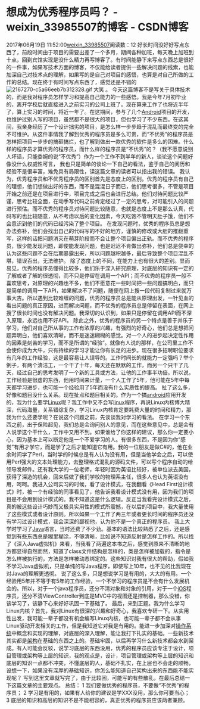 # 想成为优秀程序员吗？ - weixin_33985507的博客 - CSDN博客
2017年06月19日 11:52:00[weixin_33985507](https://me.csdn.net/weixin_33985507)阅读数：12
好长时间没好好写点东西了，前段时间由于项目的需要出差了一个多月，期间各种加班，每天晚上加班到十点，回到宾馆实现是没什么精力再写博客了。有时间能静下来写点东西总是很好的一件事，如果写技术方面的博客，不仅能给读者提供一些解决问题的线索，也能加深自己对技术点的理解，如果写的是自己对项目的感悟，也算是对自己所做的工作的总结。现在终于有时间写点东西了，感觉还是不错的
![2167270-c5a66eeb7b312328.gif](https://upload-images.jianshu.io/upload_images/2167270-c5a66eeb7b312328.gif)
大笑
。
今天这篇博客不是写关于具体技术的，而是我对程序员怎样学习和提高自己能力的一些感悟。我是今年7月初毕业的，离开学校后就直接进入之前实习的公司上班了。现在算来工作了也将近半年了，算上实习的时间，将近一年了。在这期间，参与了几个[Android](https://link.jianshu.com?t=http://lib.csdn.net/base/android)项目的开发，也维护过别人写的项目，虽然都不是很大的项目，但也学习了不少东西。在这其间，我亲身经历了一个设计拙劣的项目，是怎么样一步步趋于混乱而最终变的完全不可维护。从这件事情我了解到优秀的程序员是多么可贵，而“不优秀”的程序员是怎样把项目一步步的搞砸搞烂，也了解到做出一款优秀的软件是多么的困难。什么样的程序员才算优秀的程序员，而什么样的程序员是“不优秀”的？（我不愿意说别人坏话，只能委婉的说“不优秀”）作为一个工作不到半年的新人，谈论这个问题好像没什么权威性可言， 我也只是简单的谈论一下自己的看法，鉴于自己的阅历和经验不是很丰富，难免具有局限性，读这篇文章的读者可以指出我的错误。
我认为，优秀程序员和不优秀程序员的区别首先是态度上的区别。优秀的程序员有自己的理想，他们想做出好的东西，而不是混混日子而已，他们思考很多，不管是项目开始之前还是在项目进行中，项目完成之后也会进行总结。他们对待问题比较严谨，思考比较全面，在动手写代码之前肯定经过了一定的思考，对可能引入的问题进行预估。而不优秀的程序员对待问题比较随意，也就是态度上不是那么认真，代码写的也比较随意，从不考虑以后的变化因素，今天吃饱不管明天肚子饿，他们不会意识到他们的代码已经污染了整个项目。 在发现问题时，优秀的程序员总是想办法弥补，他们会找出自己的代码写的不好的地方，谨慎的修改或大胆的推翻重写，这样的话把问题消灭在萌芽阶段而不会让整个项目偏出正轨。而不优秀的程序员，很少能发现问题，即使能发现问题，也是迟迟不肯做出弥补，他们总是侥幸的认为这些问题不会在后期暴露出来，所以问题越积越多，最后导致整个项目混乱不堪，错误百出，无法维护。
除了态度上的不同，在能力上也有很大的差别。显而易见，优秀的程序员懂得比较多，他们乐于深入研究原理，对底层的知识有一定的了解或者了解的很透彻，而不只是停留在调用一个API；而不优秀的程序员一般不喜欢思考，对原理的兴趣也不多，他们不愿意花一些时间把一些问题搞明白，而只是简单的调用一下API，如果解决不了问题，随便在网上搜一段代码复制过来就万事大吉。所以遇到比较难缠的问题，优秀的程序员总是能从原理出发，一针见血的看出问题的真正原因，进而解决问题，而不优秀的程序员总是停留在表面，在网上搜了很长时间也没有解决问题。我深切的认识到，如果只是停留在调用API而不深入原理，永远也用不好API。
除此之外，优秀的程序员的另一个特点是善于并乐于学习，他们对自己所从事的工作有浓厚的兴趣，有强烈的好奇心，他们总是想把问题弄明白，他们喜欢清晰，而不是迷迷糊糊的感觉。对一个人的进步起决定性作用的因素是刻苦的学习，而不是所谓的“经验”。就像有人说的那样，在公司里工作不会使你成为大牛，只有持续的学习才能让你有长足的进步。现在很多招聘职位要求有几年的工作经验，这是最容易让人误导的。工作时间长的就能力一定强吗？举个例子，有两个清洁工，一个干了十年，每天还在默默的工作，而另一个只干了几天，经过自己的思考发明了一个新的工具或方法，让他的工作事半功倍。所以说，工作经验是很虚的东西，他用时间来计量，一个人工作了5年，他可能在5年中每天都学习进步，也可能一个经验用了5年而没有什么实质性的提高。
扯了这么多，好像和题目没什么关系。现在扯点和题目相关的。作为一个搞[android](https://link.jianshu.com?t=http://lib.csdn.net/base/android)应用开发的，我为什么要学[Linux](https://link.jianshu.com?t=http://lib.csdn.net/base/linux)呢？我工作中又不会写[linux](https://link.jianshu.com?t=http://lib.csdn.net/base/linux)程序，再说Linux内核博大精深，代码海量，关系错综复杂，学习Linux内核肯定要耗费大量的时间和精力，那我为什么还要学呢？在说这个问题之前，先谈谈我对学习的看法。
在学习一个东西之前，出于保险起见，我们总是会询问别人的意见，而在这些意见中，总是会有人说学这个干什么，工作中又用不到。如果谁给了你这样的建议，那么你一定要小心，因为基本上可以断定他是一个不爱学习的人。有很多东西，不是因为你“感觉”有用才学它，而是学了之后才能知道它有用。我的一位朋友是做C#的，他在业余时间学了Perl，当时学的时候总是有人认为没有用，但是当他学会之后，可以使用Perl强大的文本处理能力，去整理格式混乱的源码文件，可以写个程序自动的给领导发邮件。还有我大学的一位老师，年轻时因为英语比较好，被单位派去美国，获得了深造的机会，回来后做了我们学校的物理系主任，很多人也认为英语没有用，呵呵。我进入公司实习的时候，看了设计模式，在我翻看《Head First设计模式》时，被一个有经验的同事看见了，他告诉我看设计模式没有用，因为我们的项目是不会用到设计模式的。我不知道这是什么逻辑。反正当我看完设计模式之后，真的被这些设计巧妙而又极具实用性的模式所震撼，在以后的项目中，我大量使用了这些模式或者设计原则。所以如果一个工作了两三年或者更长时间的程序员还没有学习过设计模式，我会深深的鄙视他，认为他不是一个真正的程序员。
我上大学时学习了[Java](https://link.jianshu.com?t=http://lib.csdn.net/base/java)语言，当时还费了不少劲。基本的语法比较熟悉了之后，还是感觉到有些东西总是糊里糊涂，不够清晰，比如说不知道反射是怎样工作的。所以找了《深入Java虚拟机》来看，当我看了两遍这本书之后，感觉到原来不清晰的地方都显得自然而然，知道了class文件结构是怎样的，类是怎样被加载的，指令是怎么样被执行的，方法是怎样被动态绑定的。这些知识对我有很大的帮助，假如我不学习Java虚拟机，只是单纯的写Java程序，即使写上10年，也不见的比我现在对Java的理解更透彻。
说了这么多，只是想说学习是有用的，大大的有用。一个经验用5年并不等于有5年的工作经验，一个不学习的程序员是不会有什么发展机会的。所以，对于一个java程序员，还分不清对象和对象的引用，对于一个[iOS](https://link.jianshu.com?t=http://lib.csdn.net/base/ios)程序员，还分不清ViewController到底是MVC中的视图还是控制器，那么没错，你该学习了，该静下心来好好巩固一下基础了。
最后，来到正题。我为什么学习Linux内核？首先，我对Linux有很深的兴趣和好奇心，我喜欢专研一下。从实用性出发，我可能一辈子都没有机会编写Linux内核，也可能一辈子都不会从事Linux驱动开发相关的工作，但是我知道它对我是有用的。能进一步加深对[操作系统](https://link.jianshu.com?t=http://lib.csdn.net/base/operatingsystem)中概念和实现的理解，对底层的深入理解，能让我打下扎实的基础。一些新技术其实都是[架构](https://link.jianshu.com?t=http://lib.csdn.net/base/architecture)在基础的东西之上的。基础牢固，以后再学习什么新技术都会水到渠成。有人可能会反驳，说学习底层的东西没用，优秀的程序员应该专注于设计，项目管理或架构等上层的知识，我的观点是，设计，项目管理或架构等上层的知识和底层的知识一点都不冲突，不懂底层的人，基础不扎实，在上层也不会走的顺畅，设想一下，如果没有深厚的基础知识，你怎么能知道自己架构出来的东西能不能实现呢？
写到这里文章就写完了，由于比较困，可能写的有些散乱，在最后总结一下这篇文章的主要观点。
总结：
1 我们要做优秀的程序员，不要做“不优秀”的程序员；
2 学习是有用的，如果有人给你的建议是学XXX没用，那么你可要当心；
3 底层的知识和高层的知识不是不能相容的，真正优秀的程序员应该两者兼顾。
